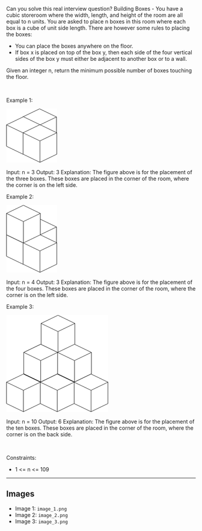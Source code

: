 Can you solve this real interview question? Building Boxes - You have a cubic storeroom where the width, length, and height of the room are all equal to n units. You are asked to place n boxes in this room where each box is a cube of unit side length. There are however some rules to placing the boxes:

 * You can place the boxes anywhere on the floor.
 * If box x is placed on top of the box y, then each side of the four vertical sides of the box y must either be adjacent to another box or to a wall.

Given an integer n, return the minimum possible number of boxes touching the floor.

 

Example 1:

![Example 1](./image_1.png)


Input: n = 3
Output: 3
Explanation: The figure above is for the placement of the three boxes.
These boxes are placed in the corner of the room, where the corner is on the left side.


Example 2:

![Example 2](./image_2.png)


Input: n = 4
Output: 3
Explanation: The figure above is for the placement of the four boxes.
These boxes are placed in the corner of the room, where the corner is on the left side.


Example 3:

![Example 3](./image_3.png)


Input: n = 10
Output: 6
Explanation: The figure above is for the placement of the ten boxes.
These boxes are placed in the corner of the room, where the corner is on the back side.

 

Constraints:

 * 1 <= n <= 109

---

## Images

- Image 1: `image_1.png`
- Image 2: `image_2.png`
- Image 3: `image_3.png`
